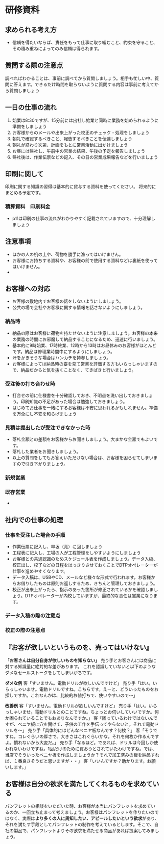 # 研修資料

## 求められる考え方

- 信頼を得たいならば、責任をもって仕事に取り組むこと、約束を守ること、その積み重ねによってのみ信頼は得られます。

## 質問する際の注意点

調べればわかることは、事前に調べてから質問しましょう。相手も忙しい中、質問に答えます。できるだけ時間を取らないように質問する内容は事前に考えてから質問しましょう

## 一日の仕事の流れ

1. 始業は8:30ですが、15分前には出社し始業と同時に業務を始められるように準備をしましょう
2. お客様からのメールや出来上がった校正のチェック・処理をしましょう
3. 朝礼で確認するべきこと、報告するべきことを伝達しましょう
4. 朝礼が終わり次第、計画をもとに営業活動に出かけましょう
5. お昼には帰社し、午前中の営業の結果、午後の予定を報告しましょう
6. 帰社後は、作業伝票などの記入、その日の営業成果報告などを行いましょう

## 印刷に関して

印刷に関する知識の習得は基本的に貸与する資料を使ってください。
将来的にまとめる予定です。

### 積算資料　印刷料金

- p11は印刷の仕事の流れがわかりやすく記載されていますので、十分理解しましょう

## 注意事項

- ほかの人の机の上や、荷物を勝手に漁ってはいけません。
- お客様にお持ちする資料や、お客様の前で使用する資料などは裏紙を使ってはいけません。
- 

## お客様への対応

- お客様の敷地内でお客様の話をしないようにしましょう。
- 公共の場で会社やお客様に関する情報を話さないようにしましょう。

### 納品時

- 納品の際はお客様に荷物を持たせないように注意しましょう。お客様の本来の業務の時間にお邪魔して納品することになるため、迅速に行いましょう。
- 基本的に9時始業、17時終業、12時から13時はお昼休みのお客様がほとんどです。納品は修理業時間中にするようにしましょう。
- 汗をかきそうな場合はハンカチを持参しましょう。
- お客様によっては納品時の姿を見て営業を評価する方もいらっしゃいますので、納品だからと気を抜くことなく、てきぱきと行いましょう。

### 受注後の打ち合わせ時

- 打合せの前に仕様書を十分確認しておき、不明点を洗い出しておきましょう。印刷知識の不足があった場合は勉強しておきましょう。
- はじめてお仕事を一緒にするお客様は不安に思われるかもしれません。準備を万全にし不安を和らげましょう

### 見積は提出したが受注できなかった時

- 落札金額との差額をお客様からお聞きしましょう。大まかな金額でもよいです。
- 落札した業者をお聞きしましょう。
- 以上の質問をしてもお答えいただけない場合は、お客様を困らせてしまいますので引き下がりましょう。

### 新規営業

### 既存営業
- 

## 社内での仕事の処理

### 仕事を受注した場合の手順

- 作業伝票に記入し、早坂（亮）に回しましょう
- 工程表に記入し、工場の人が工程管理をしやすいようにしましょう
- お客様との共通認識のためスケジュール表を作成しましょう。データ入稿、校正出し、校了などの日程をはっきりさせておくことでDTPオペレーターが仕事を進めやすくなります。
- データ入稿は、USBやCD、メールなど様々な形式で行われます。お客様からお借りしたものは原則お返しするため、きちんと管理しておきましょう。
- 校正が出来上がったら、指示のあった箇所が修正されているかを確認しましょう。DTPオペレーターが内校していますが、最終的な責任は営業になります。


### データ入稿の際の注意点


### 校正の際の注意点

## 『お客が欲しいというものを、売ってはいけない』

**「お客さんは自分自身が欲しいものを知らない」**
売り手とお客さんには商品に対する知識量に絶対的な差があります。
これを認識していないと以下のようなダメなセールストークをしてしまいがちです。

**ダメな例**
客「すいません。電動ドリルが欲しいんですけど」
売り手「はい。いらっしゃいませ。電動ドリルですね。こちらです。えーと、どういったものをお探しですか。これなんかは、比較的お値打ちで、使いやすいので〜」

**改善例**
客「すいません。電動ドリルが欲しいんですけど」
売り手「はい。いらっしゃいませ。電動ドリルとのことですね。ちょっとお伺いしていいですか。何か困られていることでもおありなんですか。」
客「困っているわけではないんですが、ベニヤ板に穴を開けて、子供の工作を手伝ってやらないと。それで電動ドリルを〜」
売り手「具体的にはどんなベニヤ板なんです？何枚？」
客「そうですね。コレぐらいの厚さで、大きさはこれぐらいかな。それを何枚か作るんですよ。慣れないから大変だ。」
売り手「なるほど。であれば、ドリルは今回しか使われないわけですね。1回だけのために買おうとされていたわけですね。では、当店でそういったベニヤ板を作成しましょうか？それで加工済みの板を納品すれば、１番良さそうだと思いますが・・」
客「いいんですか？助かります。お願いします。」

## お客様は自分の欲求を満たしてくれるものを求めている

パンフレットの相談をいただいた時、お客様が本当にパンフレットを求めているのか、一回立ち止まって考えましょう。お客様はパンフレットを作りたいのではなく、実際は**より多くの人に周知したい、アピールしたいという欲求**があり、それを満たす手段としてパンフレットの制作を考えているとします。そこで、自社の製品で、パンフレットよりその欲求を満たせる商品があれば提案してみましょう。
